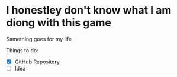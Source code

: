 # I honestley don't know what I am diong with this game
Samething goes for my life

Things to do:
- [x] GitHub Repository
- [ ] Idea
